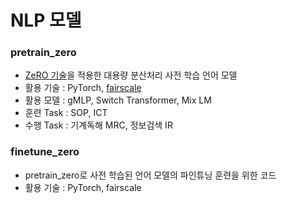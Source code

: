 # NLP 모델

### pretrain_zero

* [ZeRO 기술](https://arxiv.org/abs/1910.02054)을 적용한 대용량 분산처리 사전 학습 언어 모델
* 활용 기술 : PyTorch, [fairscale](https://github.com/facebookresearch/fairscale)
* 활용 모델 : gMLP, Switch Transformer, Mix LM
* 훈련 Task : SOP, ICT
* 수행 Task : 기계독해 MRC, 정보검색 IR

### finetune_zero

* pretrain_zero로 사전 학습된 언어 모델의 파인튜닝 훈련을 위한 코드
* 활용 기술 : PyTorch, fairscale
